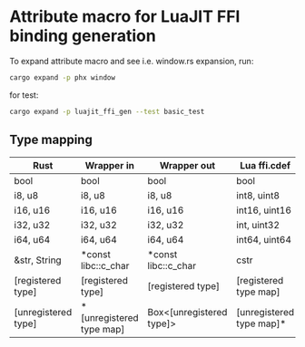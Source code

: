 # Attribute macro for LuaJIT FFI binding generation

To expand attribute macro and see i.e. window.rs expansion, run:
```bash
cargo expand -p phx window
```

for test:
```bash
cargo expand -p luajit_ffi_gen --test basic_test
```

## Type mapping

| Rust                | Wrapper in               | Wrapper out              | Lua ffi.cdef              |
| ------------------- | ------------------------ | ------------------------ | ------------------------- |
| bool                | bool                     | bool                     | bool                      |
| i8, u8              | i8, u8                   | i8, u8                   | int8, uint8               |
| i16, u16            | i16, u16                 | i16, u16                 | int16, uint16             |
| i32, u32            | i32, u32                 | i32, u32                 | int, uint32               |
| i64, u64            | i64, u64                 | i64, u64                 | int64, uint64             |
| &str, String        | *const libc::c_char      | *const libc::c_char      | cstr                      |
| [registered type]   | [registered type]        | [registered type]        | [registered type map]     |
| [unregistered type] | *[unregistered type map] | Box<[unregistered type]> | [unregistered type map]\* |
